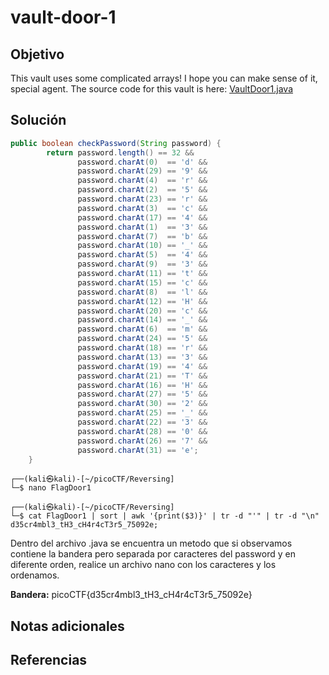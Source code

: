 # vault-door-1
## Objetivo

This vault uses some complicated arrays! I hope you can make sense of it, special agent. The source code for this vault is here: [VaultDoor1.java](https://jupiter.challenges.picoctf.org/static/ff2585f7afd21b81f69d2fbe37c081ae/VaultDoor1.java)
## Solución

```java
public boolean checkPassword(String password) {
        return password.length() == 32 &&
               password.charAt(0)  == 'd' &&
               password.charAt(29) == '9' &&
               password.charAt(4)  == 'r' &&
               password.charAt(2)  == '5' &&
               password.charAt(23) == 'r' &&
               password.charAt(3)  == 'c' &&
               password.charAt(17) == '4' &&
               password.charAt(1)  == '3' &&
               password.charAt(7)  == 'b' &&
               password.charAt(10) == '_' &&
               password.charAt(5)  == '4' &&
               password.charAt(9)  == '3' &&
               password.charAt(11) == 't' &&
               password.charAt(15) == 'c' &&
               password.charAt(8)  == 'l' &&
               password.charAt(12) == 'H' &&
               password.charAt(20) == 'c' &&
               password.charAt(14) == '_' &&
               password.charAt(6)  == 'm' &&
               password.charAt(24) == '5' &&
               password.charAt(18) == 'r' &&
               password.charAt(13) == '3' &&
               password.charAt(19) == '4' &&
               password.charAt(21) == 'T' &&
               password.charAt(16) == 'H' &&
               password.charAt(27) == '5' &&
               password.charAt(30) == '2' &&
               password.charAt(25) == '_' &&
               password.charAt(22) == '3' &&
               password.charAt(28) == '0' &&
               password.charAt(26) == '7' &&
               password.charAt(31) == 'e';
    }
```
``` shell
┌──(kali㉿kali)-[~/picoCTF/Reversing]
└─$ nano FlagDoor1
                                                                                               
┌──(kali㉿kali)-[~/picoCTF/Reversing]
└─$ cat FlagDoor1 | sort | awk '{print($3)}' | tr -d "'" | tr -d "\n"
d35cr4mbl3_tH3_cH4r4cT3r5_75092e;                                                        
```

Dentro del archivo .java se encuentra un metodo que si observamos contiene la bandera pero separada por caracteres del password y en diferente orden, realice un archivo nano con los caracteres y los ordenamos.

**Bandera:** picoCTF{d35cr4mbl3_tH3_cH4r4cT3r5_75092e}
## Notas adicionales
## Referencias